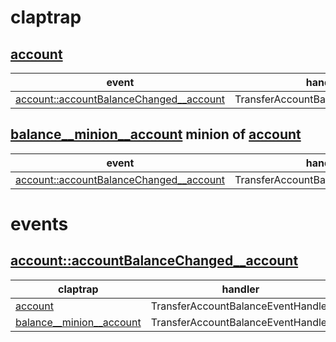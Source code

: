 # claptrap
## [account](#account "account.demo.claptrap.newbe")
|event|handler|
|---|---|
|[account::accountBalanceChanged__account](#account::accountBalanceChanged..account "accountBalanceChanged__account.demo.claptrap.newbe")|TransferAccountBalanceEventHandler|

## [balance__minion__account](#balance..minion..account "balance__minion__account.demo.claptrap.newbe") minion of [account](#account "account.demo.claptrap.newbe")
|event|handler|
|---|---|
|[account::accountBalanceChanged__account](#account::accountBalanceChanged..account "accountBalanceChanged__account.demo.claptrap.newbe")|TransferAccountBalanceEventHandler|

# events
## [account::accountBalanceChanged__account](#account::accountBalanceChanged..account "accountBalanceChanged__account.demo.claptrap.newbe")
|claptrap|handler|
|---|---|
|[account](#account "account.demo.claptrap.newbe")|TransferAccountBalanceEventHandler|
|[balance__minion__account](#balance..minion..account "balance__minion__account.demo.claptrap.newbe")|TransferAccountBalanceEventHandler|

